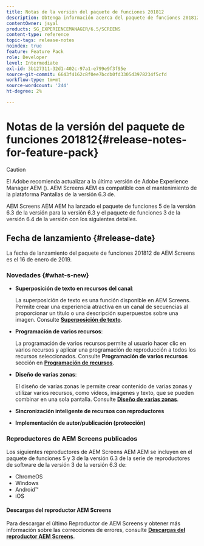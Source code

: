 ```yaml
---
title: Notas de la versión del paquete de funciones 201812
description: Obtenga información acerca del paquete de funciones 201812 de AEM Screens lanzado el 16 de enero de 2019.
contentOwner: jsyal
products: SG_EXPERIENCEMANAGER/6.5/SCREENS
content-type: reference
topic-tags: release-notes
noindex: true
feature: Feature Pack
role: Developer
level: Intermediate
exl-id: 3b127311-32d1-402c-97a1-e799e9f3f95e
source-git-commit: 6643f4162c8f0ee7bcdb0fd3305d3978234f5cfd
workflow-type: tm+mt
source-wordcount: '244'
ht-degree: 2%

---
```


# Notas de la versión del paquete de funciones 201812{#release-notes-for-feature-pack}

>[!CAUTION]
>
>El Adobe recomienda actualizar a la última versión de Adobe Experience Manager AEM (). AEM Screens AEM es compatible con el mantenimiento de la plataforma Pantallas de la versión 6.3 de.

AEM Screens AEM AEM ha lanzado el paquete de funciones 5 de la versión 6.3 de la versión para la versión 6.3 y el paquete de funciones 3 de la versión 6.4 de la versión con los siguientes detalles.

## Fecha de lanzamiento {#release-date}

La fecha de lanzamiento del paquete de funciones 201812 de AEM Screens es el 16 de enero de 2019.

### Novedades {#what-s-new}

* **Superposición de texto en recursos del canal**:

  La superposición de texto es una función disponible en AEM Screens. Permite crear una experiencia atractiva en un canal de secuencias al proporcionar un título o una descripción superpuestos sobre una imagen. Consulte [**Superposición de texto**](text-overlay.md).

* **Programación de varios recursos**:

  La programación de varios recursos permite al usuario hacer clic en varios recursos y aplicar una programación de reproducción a todos los recursos seleccionados. Consulte **Programación de varios recursos** sección en **[Programación de recursos](asset-level-scheduling.md)**.

* **Diseño de varias zonas**:

  El diseño de varias zonas le permite crear contenido de varias zonas y utilizar varios recursos, como vídeos, imágenes y texto, que se pueden combinar en una sola pantalla. Consulte **[Diseño de varias zonas](multi-zone-layout-aem-screens.md)**.

* **Sincronización inteligente de recursos con reproductores**
* **Implementación de autor/publicación (protección)**

### Reproductores de AEM Screens publicados

Los siguientes reproductores de AEM Screens AEM AEM se incluyen en el paquete de funciones 5 y 3 de la versión 6.3 de la serie de reproductores de software de la versión 3 de la versión 6.3 de:

* ChromeOS
* Windows
* Android™
* iOS

#### Descargas del reproductor AEM Screens

Para descargar el último Reproductor de AEM Screens y obtener más información sobre las correcciones de errores, consulte [**Descargas del reproductor AEM Screens**](https://download.macromedia.com/screens/).
